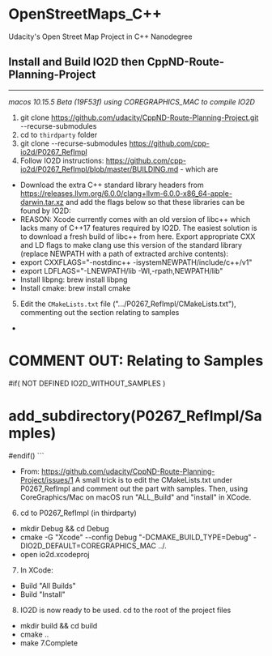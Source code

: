 # OpenStreetMaps_C++
Udacity's Open Street Map Project in C++ Nanodegree

## Install and Build IO2D then CppND-Route-Planning-Project


_______________


_macos 10.15.5 Beta (19F53f) using COREGRAPHICS_MAC to compile IO2D_ 

1. git clone https://github.com/udacity/CppND-Route-Planning-Project.git --recurse-submodules
2. cd to `thirdparty` folder
3. git clone --recurse-submodules https://github.com/cpp-io2d/P0267_RefImpl
4. Follow IO2D instructions: https://github.com/cpp-io2d/P0267_RefImpl/blob/master/BUILDING.md - which are
  - Download the extra C++ standard library headers from https://releases.llvm.org/6.0.0/clang+llvm-6.0.0-x86_64-apple-darwin.tar.xz and  add the  flags below so that these libraries can be found by IO2D:
  - REASON: Xcode currently comes with an old version of libc++ which lacks many of C++17 features required by IO2D. The easiest solution is to download a fresh build of libc++ from here. Export appropriate CXX and LD flags to make clang use this version of the standard library (replace NEWPATH with a path of extracted archive contents):
  - export CXXFLAGS="-nostdinc++ -isystemNEWPATH/include/c++/v1"
  - export LDFLAGS="-LNEWPATH/lib -Wl,-rpath,NEWPATH/lib"
  - Install libpng: brew install libpng
  - Install cmake: brew install cmake
5. Edit the `CMakeLists.txt` file (".../P0267_RefImpl/CMakeLists.txt"), commenting out the section relating to samples
  - ```
  # COMMENT OUT: Relating to Samples
  #if( NOT DEFINED IO2D_WITHOUT_SAMPLES )
  #	add_subdirectory(P0267_RefImpl/Samples)
  #endif()
    ```
  - From: https://github.com/udacity/CppND-Route-Planning-Project/issues/1
  A small trick is to edit the CMakeLists.txt under P0267_RefImpl and comment out the part with samples. Then, using CoreGraphics/Mac on macOS run "ALL_Build" and "install" in XCode.
6. cd to P0267_RefImpl (in thirdparty)
  - mkdir Debug && cd Debug
  - cmake -G "Xcode" --config Debug "-DCMAKE_BUILD_TYPE=Debug" -DIO2D_DEFAULT=COREGRAPHICS_MAC ../.
  - open io2d.xcodeproj
7. In XCode:
  - Build "All Builds"
  - Build "Install"
8. IO2D is now ready to be used. cd to the root of the project files
  - mkdir build && cd build
  - cmake ..
  - make
7.Complete
  
  
